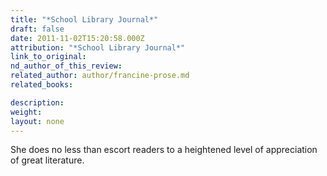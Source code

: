 ```yaml
---
title: "*School Library Journal*"
draft: false
date: 2011-11-02T15:20:58.000Z
attribution: "*School Library Journal*"
link_to_original:
nd_author_of_this_review:
related_author: author/francine-prose.md
related_books:

description:
weight:
layout: none
---
```

She does no less than escort readers to a heightened level of appreciation of great literature.


